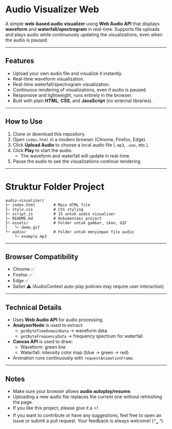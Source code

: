# Audio Visualizer Web

A simple **web-based audio visualizer** using **Web Audio API** that displays **waveform** and **waterfall/spectrogram** in real-time. Supports file uploads and plays audio while continuously updating the visualizations, even when the audio is paused.

---

## Features

- Upload your own audio file and visualize it instantly.
- Real-time waveform visualization.
- Real-time waterfall/spectrogram visualization.
- Continuous rendering of visualizations, even if audio is paused.
- Responsive and lightweight, runs entirely in the browser.
- Built with plain **HTML**, **CSS**, and **JavaScript** (no external libraries).

---
## How to Use

1. Clone or download this repository.
2. Open `index.html` in a modern browser (Chrome, Firefox, Edge).
3. Click **Upload Audio** to choose a local audio file (`.mp3`, `.wav`, etc.).
4. Click **Play** to start the audio.  
   - The waveform and waterfall will update in real-time.
5. Pause the audio to see the visualizations continue rendering.

---

# Struktur Folder Project

```
audio-visualizer/
├─ index.html        # Main HTML file
├─ style.css         # CSS styling
├─ script.js         # JS untuk audio visualizer
├─ README.md         # Dokumentasi project
├─ assets/           # Folder untuk gambar, ikon, GIF
│   └─ demo.gif
└─ audio/            # Folder untuk menyimpan file audio
    └─ example.mp3
```
---
## Browser Compatibility

- Chrome ✅  
- Firefox ✅  
- Edge ✅  
- Safari ⚠️ (AudioContext auto-play policies may require user interaction)

---

## Technical Details

- Uses **Web Audio API** for audio processing.
- **AnalyserNode** is used to extract:
  - `getByteTimeDomainData` → waveform data
  - `getByteFrequencyData` → frequency spectrum for waterfall
- **Canvas API** is used to draw:
  - Waveform: green line
  - Waterfall: intensity color map (blue → green → red)
- Animation runs continuously with `requestAnimationFrame`.

---
## Notes

- Make sure your browser allows **audio autoplay/resume**.
- Uploading a new audio file replaces the current one without refreshing the page.
- If you like this project, please give it a ⭐!
- If you want to contribute or have any suggestions, feel free to open an issue or submit a pull request. Your feedback is always welcome! (*^‿^*)
